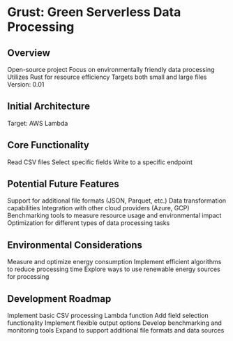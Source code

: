 # Grust: Green Serverless Data Processing

## Overview

Open-source project
Focus on environmentally friendly data processing
Utilizes Rust for resource efficiency
Targets both small and large files
Version: 0.01

## Initial Architecture

Target: AWS Lambda

## Core Functionality

Read CSV files
Select specific fields
Write to a specific endpoint

## Potential Future Features

Support for additional file formats (JSON, Parquet, etc.)
Data transformation capabilities
Integration with other cloud providers (Azure, GCP)
Benchmarking tools to measure resource usage and environmental impact
Optimization for different types of data processing tasks

## Environmental Considerations

Measure and optimize energy consumption
Implement efficient algorithms to reduce processing time
Explore ways to use renewable energy sources for processing

## Development Roadmap

Implement basic CSV processing Lambda function
Add field selection functionality
Implement flexible output options
Develop benchmarking and monitoring tools
Expand to support additional file formats and data sources
